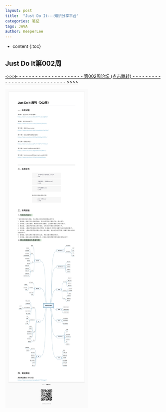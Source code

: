 ```yaml
---
layout: post
title:  "Just Do It---知识分享平台"
categories: 笔记
tags: JAVA
author: KeeperLee
---
```

* content
{:toc}
## Just Do It第002周




>
[ <<<<- - - - - - - -  - - - - - - -  - - - - - - 第002周论坛 (点击跳转)  - -  - - - - - - - - - - - - - - - - - - - - - - - - - - >>>>](https://shimo.im/docs/VGwjcyXggxcYJjcG/)




![嘻嘻嘻](/images/knowledge/0002.jpg)

